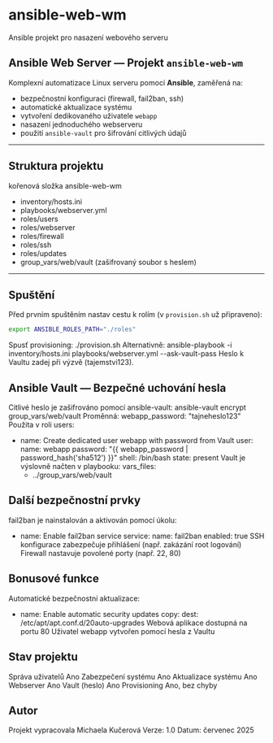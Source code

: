 # ansible-web-wm
Ansible projekt pro nasazení webového serveru

## Ansible Web Server — Projekt `ansible-web-wm`
Komplexní automatizace Linux serveru pomocí **Ansible**, zaměřená na:
- bezpečnostní konfiguraci (firewall, fail2ban, ssh)
- automatické aktualizace systému
- vytvoření dedikovaného uživatele `webapp`
- nasazení jednoduchého webserveru
- použití `ansible-vault` pro šifrování citlivých údajů

---
## Struktura projektu
kořenová složka ansible-web-wm
- inventory/hosts.ini
- playbooks/webserver.yml
- roles/users
- roles/webserver
- roles/firewall
- roles/ssh
- roles/updates
- group_vars/web/vault (zašifrovaný soubor s heslem)

---
## Spuštění
Před prvním spuštěním nastav cestu k rolím (v `provision.sh` už připraveno):
```bash
export ANSIBLE_ROLES_PATH="./roles"
```
Spusť provisioning:
./provision.sh
Alternativně:
ansible-playbook -i inventory/hosts.ini playbooks/webserver.yml --ask-vault-pass
Heslo k Vaultu zadej při výzvě (tajemstvi123).

## Ansible Vault — Bezpečné uchování hesla
Citlivé heslo je zašifrováno pomocí ansible-vault:
ansible-vault encrypt group_vars/web/vault
Proměnná:
webapp_password: "tajneheslo123"
Použita v roli users:
- name: Create dedicated user webapp with password from Vault
  user:
    name: webapp
    password: "{{ webapp_password | password_hash('sha512') }}"
    shell: /bin/bash
    state: present
Vault je výslovně načten v playbooku:
vars_files:
  - ../group_vars/web/vault

## Další bezpečnostní prvky
fail2ban je nainstalován a aktivován pomocí úkolu:
- name: Enable fail2ban service
  service:
    name: fail2ban
    enabled: true
SSH konfigurace zabezpečuje přihlášení (např. zakázání root logování)
Firewall nastavuje povolené porty (např. 22, 80)

## Bonusové funkce
Automatické bezpečnostní aktualizace:
- name: Enable automatic security updates
  copy:
    dest: /etc/apt/apt.conf.d/20auto-upgrades
Webová aplikace dostupná na portu 80
Uživatel webapp vytvořen pomocí hesla z Vaultu

## Stav projektu
Správa uživatelů        Ano
Zabezpečení systému     Ano
Aktualizace systému     Ano
Webserver               Ano
Vault (heslo)           Ano
Provisioning            Ano, bez chyby

## Autor
Projekt vypracovala Michaela Kučerová
Verze: 1.0
Datum: červenec 2025
